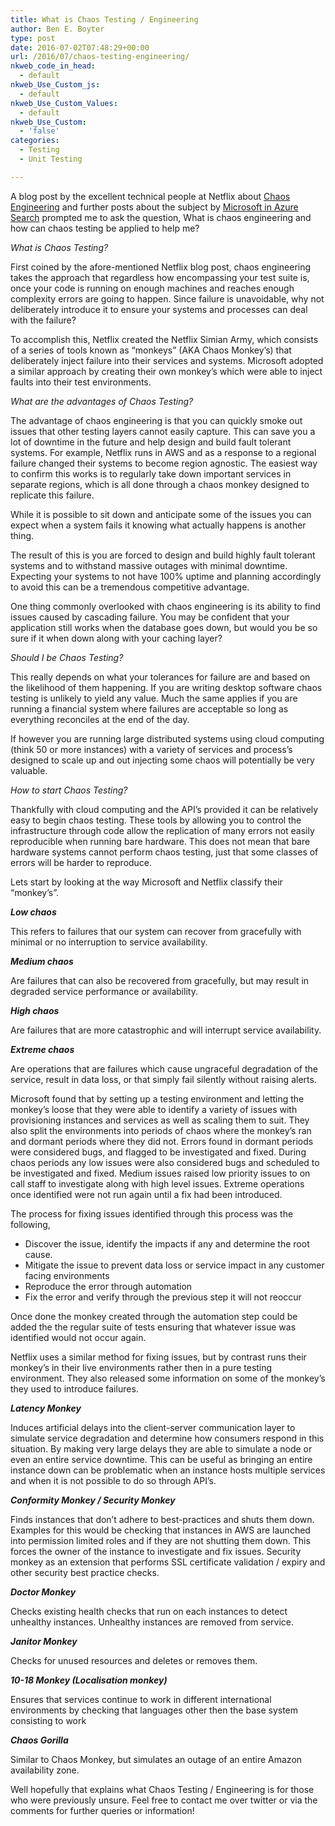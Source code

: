 ```yaml
---
title: What is Chaos Testing / Engineering
author: Ben E. Boyter
type: post
date: 2016-07-02T07:48:29+00:00
url: /2016/07/chaos-testing-engineering/
nkweb_code_in_head:
  - default
nkweb_Use_Custom_js:
  - default
nkweb_Use_Custom_Values:
  - default
nkweb_Use_Custom:
  - 'false'
categories:
  - Testing
  - Unit Testing

---
```

A blog post by the excellent technical people at Netflix about [Chaos Engineering][1] and further posts about the subject by [Microsoft in Azure Search][2] prompted me to ask the question, What is chaos engineering and how can chaos testing be applied to help me?

_What is Chaos Testing?_

First coined by the afore-mentioned Netflix blog post, chaos engineering takes the approach that regardless how encompassing your test suite is, once your code is running on enough machines and reaches enough complexity errors are going to happen. Since failure is unavoidable, why not deliberately introduce it to ensure your systems and processes can deal with the failure?

To accomplish this, Netflix created the Netflix Simian Army, which consists of a series of tools known as &#8220;monkeys&#8221; (AKA Chaos Monkey&#8217;s) that deliberately inject failure into their services and systems. Microsoft adopted a similar approach by creating their own monkey&#8217;s which were able to inject faults into their test environments.

_What are the advantages of Chaos Testing?_

The advantage of chaos engineering is that you can quickly smoke out issues that other testing layers cannot easily capture. This can save you a lot of downtime in the future and help design and build fault tolerant systems. For example, Netflix runs in AWS and as a response to a regional failure changed their systems to become region agnostic. The easiest way to confirm this works is to regularly take down important services in separate regions, which is all done through a chaos monkey designed to replicate this failure.

While it is possible to sit down and anticipate some of the issues you can expect when a system fails it knowing what actually happens is another thing.

The result of this is you are forced to design and build highly fault tolerant systems and to withstand massive outages with minimal downtime. Expecting your systems to not have 100% uptime and planning accordingly to avoid this can be a tremendous competitive advantage.

One thing commonly overlooked with chaos engineering is its ability to find issues caused by cascading failure. You may be confident that your application still works when the database goes down, but would you be so sure if it when down along with your caching layer?

_Should I be Chaos Testing?_

This really depends on what your tolerances for failure are and based on the likelihood of them happening. If you are writing desktop software chaos testing is unlikely to yield any value. Much the same applies if you are running a financial system where failures are acceptable so long as everything reconciles at the end of the day.

If however you are running large distributed systems using cloud computing (think 50 or more instances) with a variety of services and process&#8217;s designed to scale up and out injecting some chaos will potentially be very valuable.

_How to start Chaos Testing?_

Thankfully with cloud computing and the API&#8217;s provided it can be relatively easy to begin chaos testing. These tools by allowing you to control the infrastructure through code allow the replication of many errors not easily reproducible when running bare hardware. This does not mean that bare hardware systems cannot perform chaos testing, just that some classes of errors will be harder to reproduce.

Lets start by looking at the way Microsoft and Netflix classify their &#8220;monkey&#8217;s&#8221;.

**_Low chaos_**
  
This refers to failures that our system can recover from gracefully with minimal or no interruption to service availability.

**_Medium chaos_**
  
Are failures that can also be recovered from gracefully, but may result in degraded service performance or availability.

**_High chaos_**
  
Are failures that are more catastrophic and will interrupt service availability.

**_Extreme chaos_**
  
Are operations that are failures which cause ungraceful degradation of the service, result in data loss, or that simply fail silently without raising alerts.

Microsoft found that by setting up a testing environment and letting the monkey&#8217;s loose that they were able to identify a variety of issues with provisioning instances and services as well as scaling them to suit. They also split the environments into periods of chaos where the monkey&#8217;s ran and dormant periods where they did not. Errors found in dormant periods were considered bugs, and flagged to be investigated and fixed. During chaos periods any low issues were also considered bugs and scheduled to be investigated and fixed. Medium issues raised low priority issues to on call staff to investigate along with high level issues. Extreme operations once identified were not run again until a fix had been introduced.

The process for fixing issues identified through this process was the following,

  * Discover the issue, identify the impacts if any and determine the root cause.
  * Mitigate the issue to prevent data loss or service impact in any customer facing environments
  * Reproduce the error through automation
  * Fix the error and verify through the previous step it will not reoccur

Once done the monkey created through the automation step could be added the the regular suite of tests ensuring that whatever issue was identified would not occur again.

Netflix uses a similar method for fixing issues, but by contrast runs their monkey&#8217;s in their live environments rather then in a pure testing environment. They also released some information on some of the monkey&#8217;s they used to introduce failures.

**_Latency Monkey_**
  
Induces artificial delays into the client-server communication layer to simulate service degradation and determine how consumers respond in this situation. By making very large delays they are able to simulate a node or even an entire service downtime. This can be useful as bringing an entire instance down can be problematic when an instance hosts multiple services and when it is not possible to do so through API&#8217;s.

**_Conformity Monkey / Security Monkey_**
  
Finds instances that don’t adhere to best-practices and shuts them down. Examples for this would be checking that instances in AWS are launched into permission limited roles and if they are not shutting them down. This forces the owner of the instance to investigate and fix issues. Security monkey as an extension that performs SSL certificate validation / expiry and other security best practice checks.

**_Doctor Monkey_**
  
Checks existing health checks that run on each instances to detect unhealthy instances. Unhealthy instances are removed from service.

**_Janitor Monkey_**
  
Checks for unused resources and deletes or removes them.

**_10-18 Monkey (Localisation monkey)_**
  
Ensures that services continue to work in different international environments by checking that languages other then the base system consisting to work

**_Chaos Gorilla_**
  
Similar to Chaos Monkey, but simulates an outage of an entire Amazon availability zone.

Well hopefully that explains what Chaos Testing / Engineering is for those who were previously unsure. Feel free to contact me over twitter or via the comments for further queries or information!

 [1]: http://techblog.netflix.com/2014/09/introducing-chaos-engineering.html
 [2]: http://azure.microsoft.com/blog/2015/07/01/inside-azure-search-chaos-engineering